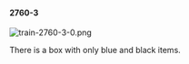 #### 2760-3
![train-2760-3-0.png](https://github.com/lil-lab/nlvr/raw/master/nlvr/train/images/25/train-2760-3-0.png "train-2760-3-0.png")

There is a box with only blue and black items.